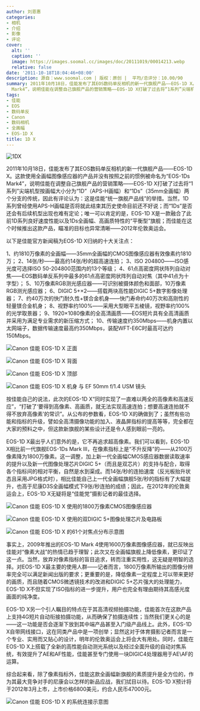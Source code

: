 ```yaml
---
author: 刘恩惠
categories:
- 相机
- 介绍
- 影像
- 评论
cover:
  alt: ''
  caption: ''
  image: https://images.soomal.cc/images/doc/20111019/00014213.webp
  relative: false
date: '2011-10-18T18:04:46+08:00'
description: 源自：www.soomal.com | 版权：原创 |  平均/总评分：10.00/90
summary: 2011年10月18日，佳能发布了其EOS数码单反相机的新一代旗舰产品――EOS-1D X。这款使用全画幅图像感应器的产品并没有按照之前的惯例被命名为“EOS-1Ds
  Mark4”，说明佳能在调整自己旗舰产品的营销策略――EOS-1D X打破了过去将“1系列”尖端机型按画幅大小分为……
tags:
- 佳能
- EOS
- 数码单反
- Canon
- 数码相机
- 全画幅
- EOS-1D X
title: 1D X
---
```


![1DX](https://images.soomal.cc/images/doc/20111019/00014213.webp)



2011年10月18日，佳能发布了其EOS数码单反相机的新一代旗舰产品――EOS-1D X。这款使用全画幅图像感应器的产品并没有按照之前的惯例被命名为“EOS-1Ds Mark4”，说明佳能在调整自己旗舰产品的营销策略――EOS-1D X打破了过去将“1系列”尖端机型按画幅大小分为“1D”（APS-H画幅）和“1Ds”（35mm全画幅）两个分支的传统，因此有评论认为：这是佳能“统一旗舰产品线”的举措。当然，1D系列曾经使用APS-H画幅是否将就此结束其历史使命目前还不好说；而“1Ds”是否还会有后续机型出现也难有定论；唯一可以肯定的是，EOS-1D X是一款融合了此前1D系列良好速度性能以及1Ds全画幅、高画质特性的“平衡型”旗舰；而佳能在这个时候推出这款产品，瞄准的目标也异常清晰――2012年伦敦奥运会。

以下是佳能官方新闻稿为EOS-1D X归纳的十大关注点：


1、约1810万像素的全画幅――35mm全画幅的CMOS图像感应器有效像素约1810万；
2、14张/秒――最高约14张/秒的超高速连拍；
3、ISO 204800――ISO感光度可选择ISO 50-204800范围内的13个等级；
4、61点高密度网状阵列自动对焦――EOS数码单反系列中最多的61点高密度网状阵列自动对焦（其中41点为十字型）；
5、10万像素RGB测光感应器――可识别被摄体颜色和面部，10万像素RGB测光感应器；
6、DIGIC 5+×2――搭载两块高性能DIGIC 5+数字影像处理器；
7、约40万次的快门耐久性+镁合金机身――快门寿命约40万次和高刚性的轻量镁合金机身；
8、视野率约100%――采用大型眼平五棱镜，视野率约100%的光学取景器；
9、1920×1080像素的全高清画质――EOS短片具有全高清画质并采用为满足专业需求的新压缩方式；
10、传输速度约350Mbps――机身内置以太网端子，数据传输速度最高约350Mbps，装配WFT-E6C时最高可达约150Mbps。


![Canon 佳能 EOS-1D X 正面](https://images.soomal.cc/images/doc/20111018/00014175.webp)




![Canon 佳能 EOS-1D X 背面](https://images.soomal.cc/images/doc/20111018/00014176.webp)




![Canon 佳能 EOS-1D X 顶部](https://images.soomal.cc/images/doc/20111018/00014177.webp)




![Canon 佳能 EOS-1D X 机身 与 EF 50mm f/1.4 USM 镜头](https://images.soomal.cc/images/doc/20111018/00014182.webp)





按佳能自己的说法，此次的EOS-1D X“同时实现了一直难以两全的高像素和高速反应”，“打破了‘要得到高像素、高画质，就无法实现高速连拍；想要高速连拍就不得不放弃高像素’的常识”。从公布的参数看，EOS-1D X的确做到了；虽然有些功能和指标的升级，譬如全高清摄像功能的加入、液晶屏指标的提高等等，完全都在大家的预料之中，但这款新旗舰的某些设计还是令人感到眼前一亮的。

EOS-1D X最出乎人们意外的是，它不再追求超高像素。我们可以看到，EOS-1D X相比前一代旗舰EOS-1Ds Mark III，在像素指标上是“不升反降”的――从2100万像素降为1800万像素。这一调整，加上新一代全画幅CMOS感应器数据读取速率的提升以及新一代图像处理芯片DIGIC 5+（而且是双芯片）的支持与配合，取得各个指标间的相对平衡，自然是水到渠成。而14张/秒的连拍速度（反光板抬升状态且采用JPG格式时），相比佳能自己上一代全画幅旗舰5张/秒的指标有了大幅提升，也高于尼康D3S全画幅模式下9张/秒连拍的成绩；因此，在2012年的伦敦奥运会上，EOS-1D X无疑将是“佳能党”摄影记者的最佳选择。

![Canon 佳能 EOS-1D X 使用的1800万像素CMOS图像感应器](https://images.soomal.cc/images/doc/20111018/00014178.webp)




![Canon 佳能 EOS-1D X 使用的双DIGIC 5+图像处理芯片及电路板](https://images.soomal.cc/images/doc/20111018/00014179.webp)




![Canon 佳能 EOS-1D X 的61个对焦点分布示意图](https://images.soomal.cc/images/doc/20111018/00014180.webp)





事实上，2009年推出的EOS-1D Mark 4使用1600万像素图像感应器，就已反映出佳能对“像素大战”的热情已趋于理智；此次又在全画幅旗舰上降低像素，更印证了这一点。当然，放弃对像素指标的盲目追求，转而注重实用性，这无疑是明智的选择。对EOS-1D X最主要的使用人群――记者而言，1800万像素所输出的图像分辨率完全可以满足新闻出版的要求；更重要的是，降低像素一定程度上可以带来更好的画质，而且随着CMOS微透镜技术的改进和DIGIC 5+芯片强大的处理能力，EOS-1D X不但实现了ISO指标的进一步提升，用户也完全有理由期待其高感光度画面的纯净度。

EOS-1D X另一个引人瞩目的特点在于其高清视频拍摄功能，佳能首次在这款产品上支持4G短片自动衔接拍摄功能，从而确保了拍摄连续性；当然我们更关心的是――这一功能是否会逐渐下放到其中端产品甚至入门级产品线上。此外，EOS-1D X自带网线接口，这在同类产品中是一项创举；显然这对于体育摄影记者而言是一个专业、实用而又贴心的设计，明年的伦敦奥运会上将会大有用处。同时，佳能在EOS-1D X上搭载了全新的高性能自动测光系统以及经过全面升级的自动对焦系统，有效提升了AE和AF性能，佳能甚至专门使用一块DIGIC4处理器用于AE\AF的运算。

综合起来看，除了像素指标外，佳能这款全画幅新旗舰的素质提升是全方位的，作为其最大竞争对手的尼康会以怎样的新品应战，我们拭目以待。EOS-1D X预计将于2012年3月上市，上市价格6800美元，约合人民币47000元。

![Canon 佳能 EOS-1D X 的系统连接示意图](https://images.soomal.cc/images/doc/20111018/00014181.webp)